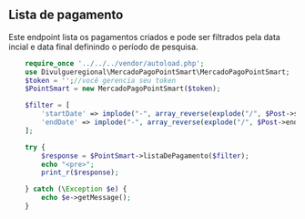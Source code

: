 ## Lista de pagamento

Este endpoint lista os pagamentos criados e pode ser filtrados pela data incial e data final definindo o período de pesquisa.

```php
    require_once '../../../vendor/autoload.php';
    use Divulgueregional\MercadoPagoPointSmart\MercadoPagoPointSmart;
    $token = '';//você gerencia seu token
    $PointSmart = new MercadoPagoPointSmart($token);

    $filter = [
        'startDate' => implode("-", array_reverse(explode("/", $Post->startDate))),
        'endDate' => implode("-", array_reverse(explode("/", $Post->endDate))),
    ];

    try {
        $response = $PointSmart->listaDePagamento($filter);
        echo "<pre>";
        print_r($response);

    } catch (\Exception $e) {
        echo $e->getMessage();
    }
```
